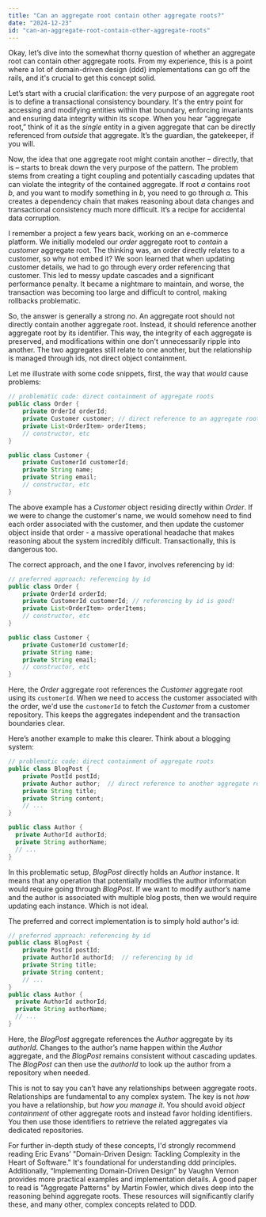 ```yaml
---
title: "Can an aggregate root contain other aggregate roots?"
date: "2024-12-23"
id: "can-an-aggregate-root-contain-other-aggregate-roots"
---
```


Okay, let’s dive into the somewhat thorny question of whether an aggregate root can contain other aggregate roots. From my experience, this is a point where a lot of domain-driven design (ddd) implementations can go off the rails, and it's crucial to get this concept solid.

Let’s start with a crucial clarification: the very purpose of an aggregate root is to define a transactional consistency boundary. It's the entry point for accessing and modifying entities within that boundary, enforcing invariants and ensuring data integrity within its scope. When you hear “aggregate root,” think of it as the *single* entity in a given aggregate that can be directly referenced from *outside* that aggregate. It’s the guardian, the gatekeeper, if you will.

Now, the idea that one aggregate root might contain another – directly, that is – starts to break down the very purpose of the pattern. The problem stems from creating a tight coupling and potentially cascading updates that can violate the integrity of the contained aggregate. If root *a* contains root *b*, and you want to modify something in *b*, you need to go through *a*. This creates a dependency chain that makes reasoning about data changes and transactional consistency much more difficult. It’s a recipe for accidental data corruption.

I remember a project a few years back, working on an e-commerce platform. We initially modeled our *order* aggregate root to *contain* a *customer* aggregate root. The thinking was, an order directly relates to a customer, so why not embed it? We soon learned that when updating customer details, we had to go through every order referencing that customer. This led to messy update cascades and a significant performance penalty. It became a nightmare to maintain, and worse, the transaction was becoming too large and difficult to control, making rollbacks problematic.

So, the answer is generally a strong *no*. An aggregate root should not directly contain another aggregate root. Instead, it should reference another aggregate root by its identifier. This way, the integrity of each aggregate is preserved, and modifications within one don't unnecessarily ripple into another. The two aggregates still relate to one another, but the relationship is managed through ids, not direct object containment.

Let me illustrate with some code snippets, first, the way that *would* cause problems:

```java
// problematic code: direct containment of aggregate roots
public class Order {
    private OrderId orderId;
    private Customer customer; // direct reference to an aggregate root - bad!
    private List<OrderItem> orderItems;
    // constructor, etc
}

public class Customer {
    private CustomerId customerId;
    private String name;
    private String email;
    // constructor, etc
}

```

The above example has a *Customer* object residing directly within *Order*. If we were to change the customer's name, we would somehow need to find each order associated with the customer, and then update the customer object inside that order - a massive operational headache that makes reasoning about the system incredibly difficult. Transactionally, this is dangerous too.

The correct approach, and the one I favor, involves referencing by id:

```java
// preferred approach: referencing by id
public class Order {
    private OrderId orderId;
    private CustomerId customerId; // referencing by id is good!
    private List<OrderItem> orderItems;
    // constructor, etc
}

public class Customer {
    private CustomerId customerId;
    private String name;
    private String email;
    // constructor, etc
}

```

Here, the *Order* aggregate root references the *Customer* aggregate root using its `customerId`. When we need to access the customer associated with the order, we'd use the `customerId` to fetch the *Customer* from a customer repository. This keeps the aggregates independent and the transaction boundaries clear.

Here’s another example to make this clearer. Think about a blogging system:

```java
// problematic code: direct containment of aggregate roots
public class BlogPost {
    private PostId postId;
    private Author author;  // direct reference to another aggregate root
    private String title;
    private String content;
    // ...
}

public class Author {
  private AuthorId authorId;
  private String authorName;
  // ...
}

```

In this problematic setup, *BlogPost* directly holds an *Author* instance. It means that any operation that potentially modifies the author information would require going through *BlogPost*. If we want to modify author’s name and the author is associated with multiple blog posts, then we would require updating each instance. Which is not ideal.

The preferred and correct implementation is to simply hold author's id:

```java
// preferred approach: referencing by id
public class BlogPost {
    private PostId postId;
    private AuthorId authorId;  // referencing by id
    private String title;
    private String content;
    // ...
}
public class Author {
  private AuthorId authorId;
  private String authorName;
  // ...
}

```

Here, the *BlogPost* aggregate references the *Author* aggregate by its *authorId*. Changes to the author’s name happen within the *Author* aggregate, and the *BlogPost* remains consistent without cascading updates. The *BlogPost* can then use the *authorId* to look up the author from a repository when needed.

This is not to say you can’t have any relationships between aggregate roots. Relationships are fundamental to any complex system. The key is not *how* you have a relationship, but *how you manage it*. You should avoid *object containment* of other aggregate roots and instead favor holding identifiers. You then use those identifiers to retrieve the related aggregates via dedicated repositories.

For further in-depth study of these concepts, I'd strongly recommend reading Eric Evans’ "Domain-Driven Design: Tackling Complexity in the Heart of Software." It's foundational for understanding ddd principles. Additionally, “Implementing Domain-Driven Design” by Vaughn Vernon provides more practical examples and implementation details. A good paper to read is "Aggregate Patterns" by Martin Fowler, which dives deep into the reasoning behind aggregate roots. These resources will significantly clarify these, and many other, complex concepts related to DDD.
